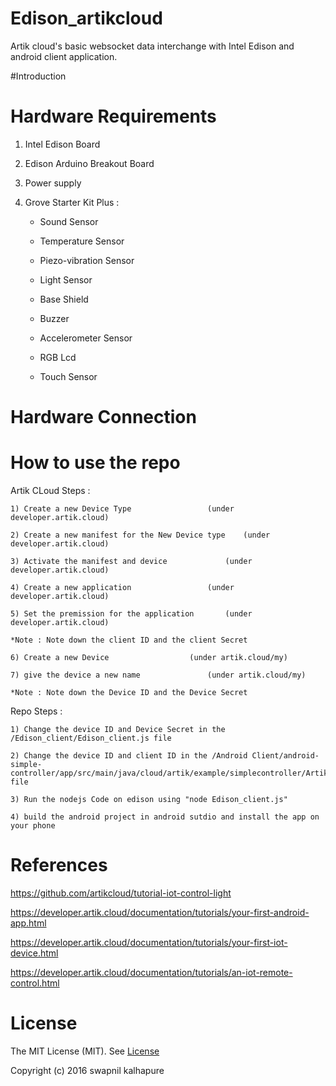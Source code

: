 # Edison_artikcloud

Artik cloud's basic websocket data interchange with Intel Edison and android client application.

#Introduction 


# Hardware Requirements 

1) Intel Edison Board

2) Edison Arduino Breakout Board

3) Power supply 

4) Grove Starter Kit Plus : 

	- Sound Sensor

	- Temperature Sensor

	- Piezo-vibration Sensor

	- Light Sensor

	- Base Shield

	- Buzzer 

	- Accelerometer Sensor

	- RGB Lcd 

	- Touch Sensor

# Hardware Connection 


# How to use the repo


Artik CLoud Steps :

	1) Create a new Device Type 				(under developer.artik.cloud)

	2) Create a new manifest for the New Device type 	(under developer.artik.cloud)

	3) Activate the manifest and device 			(under developer.artik.cloud)

	4) Create a new application 				(under developer.artik.cloud)

	5) Set the premission for the application		(under developer.artik.cloud)

	*Note : Note down the client ID and the client Secret

	6) Create a new Device 					(under artik.cloud/my)

	7) give the device a new name 				(under artik.cloud/my)

	*Note : Note down the Device ID and the Device Secret

Repo Steps  :

	1) Change the device ID and Device Secret in the /Edison_client/Edison_client.js file 

	2) Change the device ID and client ID in the /Android Client/android-simple-controller/app/src/main/java/cloud/artik/example/simplecontroller/ArtikCloudSession.java file 

	3) Run the nodejs Code on edison using "node Edison_client.js"

	4) build the android project in android sutdio and install the app on your phone

	
# References 


https://github.com/artikcloud/tutorial-iot-control-light

https://developer.artik.cloud/documentation/tutorials/your-first-android-app.html

https://developer.artik.cloud/documentation/tutorials/your-first-iot-device.html

https://developer.artik.cloud/documentation/tutorials/an-iot-remote-control.html

# License


The MIT License (MIT). See [License](https://github.com/scifiswapnil/edison_artikcloud/blob/master/LICENSE)

Copyright (c) 2016 swapnil kalhapure

